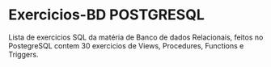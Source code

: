 # Exercicios-BD POSTGRESQL
Lista de exercicios SQL da matéria de Banco de dados Relacionais, feitos no PostegreSQL contem 30 exercicios de Views, Procedures, Functions e Triggers.
